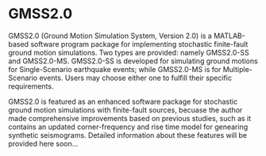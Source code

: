 # GMSS2.0

GMSS2.0 (Ground Motion Simulation System, Version 2.0) is a MATLAB-based software program package for implementing stochastic finite-fault ground motion simulations.
Two types are provided: namely GMSS2.0-SS and GMSS2.0-MS. GMSS2.0-SS is developed for simulating ground motions for Single-Scenario earthquake events; while GMSS2.0-MS is for Multiple-Scenario events. Users may choose either one to fulfill their specific requirements.

GMSS2.0 is featured as an enhanced software package for stochastic ground motion simulations with finite-fault sources, becuase the author made comprehensive improvements based on previous studies, such as it contains an updated corner-frequency and rise time model for genearing synthetic seismograms. Detailed information about these features will be provided here soon...
